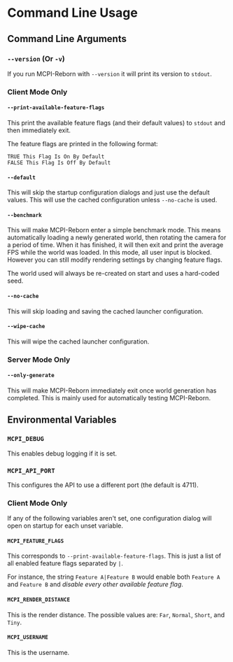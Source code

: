 # Command Line Usage

## Command Line Arguments

### ``--version`` (Or ``-v``)
If you run MCPI-Reborn with ``--version`` it will print its version to ``stdout``.

### Client Mode Only

#### ``--print-available-feature-flags``
This print the available feature flags (and their default values) to ``stdout`` and then immediately exit.

The feature flags are printed in the following format:
```
TRUE This Flag Is On By Default
FALSE This Flag Is Off By Default
```

#### ``--default``
This will skip the startup configuration dialogs and just use the default values. This will use the cached configuration unless ``--no-cache`` is used.

#### ``--benchmark``
This will make MCPI-Reborn enter a simple benchmark mode. This means automatically loading a newly generated world, then rotating the camera for a period of time. When it has finished, it will then exit and print the average FPS while the world was loaded. In this mode, all user input is blocked. However you can still modify rendering settings by changing feature flags.

The world used will always be re-created on start and uses a hard-coded seed.

#### ``--no-cache``
This will skip loading and saving the cached launcher configuration.

#### ``--wipe-cache``
This will wipe the cached launcher configuration.

### Server Mode Only

#### ``--only-generate``
This will make MCPI-Reborn immediately exit once world generation has completed. This is mainly used for automatically testing MCPI-Reborn.

## Environmental Variables

### ``MCPI_DEBUG``
This enables debug logging if it is set.

### ``MCPI_API_PORT``
This configures the API to use a different port (the default is 4711).

### Client Mode Only
If any of the following variables aren't set, one configuration dialog will open on startup for each unset variable.

#### ``MCPI_FEATURE_FLAGS``
This corresponds to ``--print-available-feature-flags``. This is just a list of all enabled feature flags separated by ``|``.

For instance, the string ``Feature A|Feature B`` would enable both ``Feature A`` and ``Feature B`` and *disable every other available feature flag*.

#### ``MCPI_RENDER_DISTANCE``
This is the render distance. The possible values are: ``Far``, ``Normal``, ``Short``, and ``Tiny``.

#### ``MCPI_USERNAME``
This is the username.
